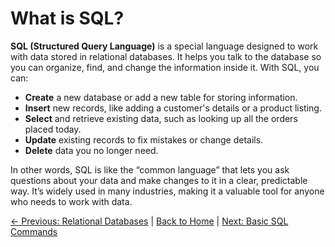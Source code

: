 # What is SQL?

**SQL (Structured Query Language)** is a special language designed to work with data stored in relational databases. It helps you talk to the database so you can organize, find, and change the information inside it. With SQL, you can:

- **Create** a new database or add a new table for storing information.
- **Insert** new records, like adding a customer's details or a product listing.
- **Select** and retrieve existing data, such as looking up all the orders placed today.
- **Update** existing records to fix mistakes or change details.
- **Delete** data you no longer need.

In other words, SQL is like the “common language” that lets you ask questions about your data and make changes to it in a clear, predictable way. It’s widely used in many industries, making it a valuable tool for anyone who needs to work with data.



[← Previous: Relational Databases](relational-databases.md) | [Back to Home](README.md) | [Next: Basic SQL Commands](basic-sql-commands.md)
